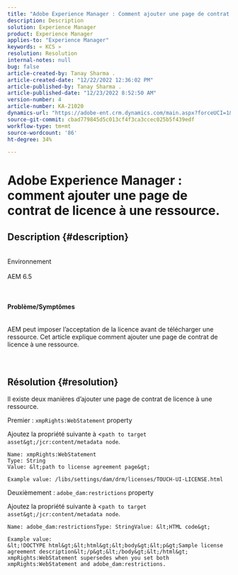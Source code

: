 ```yaml
---
title: "Adobe Experience Manager : Comment ajouter une page de contrat de licence à une ressource"
description: Description
solution: Experience Manager
product: Experience Manager
applies-to: "Experience Manager"
keywords: « KCS »
resolution: Resolution
internal-notes: null
bug: false
article-created-by: Tanay Sharma .
article-created-date: "12/22/2022 12:36:02 PM"
article-published-by: Tanay Sharma .
article-published-date: "12/23/2022 8:52:50 AM"
version-number: 4
article-number: KA-21020
dynamics-url: "https://adobe-ent.crm.dynamics.com/main.aspx?forceUCI=1&pagetype=entityrecord&etn=knowledgearticle&id=e851b830-f581-ed11-81ac-6045bd006239"
source-git-commit: cbad779845d5c013cf4f3ca3ccec025b5f439edf
workflow-type: tm+mt
source-wordcount: '86'
ht-degree: 34%

---
```


# Adobe Experience Manager : comment ajouter une page de contrat de licence à une ressource.

## Description {#description}

<br>Environnement<br><br>AEM 6.5<br><br> <br><br><b>Problème/Symptômes</b><br><br><br>AEM peut imposer l’acceptation de la licence avant de télécharger une ressource. Cet article explique comment ajouter une page de contrat de licence à une ressource.<br><br> 

## Résolution {#resolution}


Il existe deux manières d’ajouter une page de contrat de licence à une ressource.

Premier : `xmpRights:WebStatement` property

Ajoutez la propriété suivante à &lt;`path to target asset&gt;/jcr:content/metadata node`.




```
Name: xmpRights:WebStatement
Type: String
Value: &lt;path to license agreement page&gt;
```




`Example value: /libs/settings/dam/drm/licenses/TOUCH-UI-LICENSE.html`



Deuxièmement : `adobe_dam:restrictions` property

Ajoutez la propriété suivante à &lt;`path to target asset&gt;/jcr:content/metadata node`.




```
Name: adobe_dam:restrictionsType: StringValue: &lt;HTML code&gt;
```







```
Example value:
&lt;!DOCTYPE html&gt;&lt;html&gt;&lt;body&gt;&lt;p&gt;Sample license agreement description&lt;/p&gt;&lt;/body&gt;&lt;/html&gt;
xmpRights:WebStatement supersedes when you set both xmpRights:WebStatement and adobe_dam:restrictions.
```



